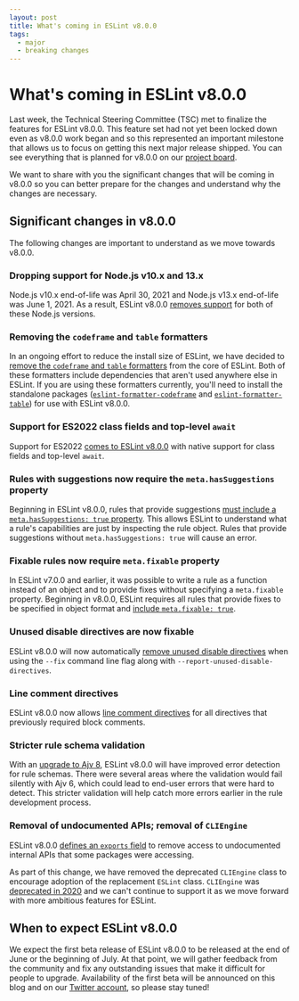 ```yaml
---
layout: post
title: What's coming in ESLint v8.0.0
tags:
  - major
  - breaking changes
---
```

# What's coming in ESLint v8.0.0

Last week, the Technical Steering Committee (TSC) met to finalize the features for ESLint v8.0.0. This feature set had not yet been locked down even as v8.0.0 work began and so this represented an important milestone that allows us to focus on getting this next major release shipped. You can see everything that is planned for v8.0.0 on our [project board](https://github.com/eslint/eslint/projects/8).

We want to share with you the significant changes that will be coming in v8.0.0 so you can better prepare for the changes and understand why the changes are necessary.

## Significant changes in v8.0.0

The following changes are important to understand as we move towards v8.0.0.

### Dropping support for Node.js v10.x and 13.x

Node.js v10.x end-of-life was April 30, 2021 and Node.js v13.x end-of-life was June 1, 2021. As a result, ESLint v8.0.0 [removes support](https://github.com/eslint/eslint/issues/14023) for both of these Node.js versions.

### Removing the `codeframe` and `table` formatters

In an ongoing effort to reduce the install size of ESLint, we have decided to [remove the `codeframe` and `table` formatters](https://github.com/eslint/eslint/issues/14277) from the core of ESLint. Both of these formatters include dependencies that aren't used anywhere else in ESLint. If you are using these formatters currently, you'll need to install the standalone packages ([`eslint-formatter-codeframe`](https://www.npmjs.com/package/eslint-formatter-codeframe) and [`eslint-formatter-table`](https://www.npmjs.com/package/eslint-formatter-table)) for use with ESLint v8.0.0.

### Support for ES2022 class fields and top-level `await`

Support for ES2022 [comes to ESLint v8.0.0](https://github.com/eslint/eslint/issues/14343) with native support for class fields and top-level `await`.

### Rules with suggestions now require the `meta.hasSuggestions` property

Beginning in ESLint v8.0.0, rules that provide suggestions [must include a `meta.hasSuggestions: true` property](https://github.com/eslint/eslint/issues/14312). This allows ESLint to understand what a rule's capabilities are just by inspecting the rule object. Rules that provide suggestions without `meta.hasSuggestions: true` will cause an error.

### Fixable rules now require `meta.fixable` property

In ESLint v7.0.0 and earlier, it was possible to write a rule as a function instead of an object and to provide fixes without specifying a `meta.fixable` property. Beginning in v8.0.0, ESLint requires all rules that provide fixes to be specified in object format and [include `meta.fixable: true`](https://github.com/eslint/eslint/issues/13349).

### Unused disable directives are now fixable

ESLint v8.0.0 will now automatically [remove unused disable directives](https://github.com/eslint/eslint/issues/11815) when using the `--fix` command line flag along with `--report-unused-disable-directives`.

### Line comment directives

ESLint v8.0.0 now allows [line comment directives](https://github.com/eslint/eslint/issues/14575) for all directives that previously required block comments.

### Stricter rule schema validation

With an [upgrade to Ajv 8](https://github.com/eslint/eslint/issues/13888), ESLint v8.0.0 will have improved error detection for rule schemas. There were several areas where the validation would fail silently with Ajv 6, which could lead to end-user errors that were hard to detect. This stricter validation will help catch more errors earlier in the rule development process.

### Removal of undocumented APIs; removal of `CLIEngine`

ESLint v8.0.0 [defines an `exports` field](https://github.com/eslint/eslint/issues/13654) to remove access to undocumented internal APIs that some packages were accessing.

As part of this change, we have removed the deprecated `CLIEngine` class to encourage adoption of the replacement `ESLint` class. `CLIEngine` was [deprecated in 2020]() and we can't continue to support it as we move forward with more ambitious features for ESLint.

## When to expect ESLint v8.0.0

We expect the first beta release of ESLint v8.0.0 to be released at the end of June or the beginning of July. At that point, we will gather feedback from the community and fix any outstanding issues that make it difficult for people to upgrade. Availability of the first beta will be announced on this blog and on our [Twitter account](https://twitter.com/geteslint), so please stay tuned!
